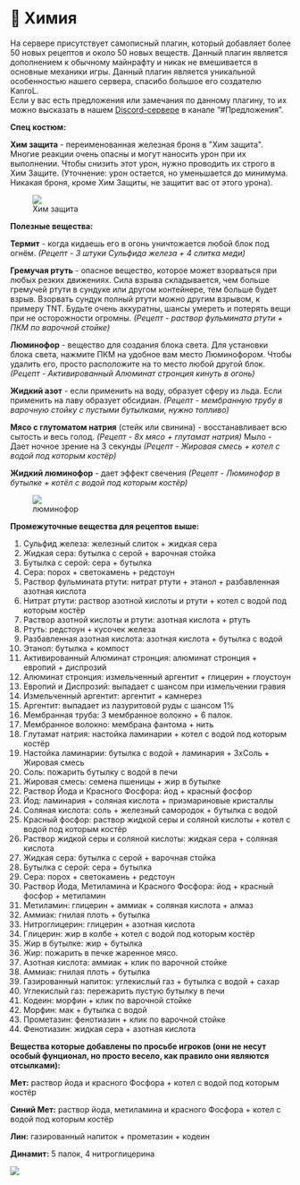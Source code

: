 # 🧪 Химия

На сервере присутствует самописный плагин, который добавляет более 50 новых рецептов и около 50 новых веществ. Данный плагин является дополнением к обычному майнрафту и никак не вмешивается в основные механики игры. Данный плагин является уникальной особенностью нашего сервера, спасибо большое его создателю KanroL.<br> 
Если у вас есть предложения или замечания по данному плагину, то их можно высказать в нашем [Discord-сервере](https://atomine.xyz/discord) в канале “#Предложения”.

**Спец костюм:**

**Хим защита** - переименованная железная броня в "Хим защита". Многие реакции очень опасны и могут наносить урон при их выполнении. Чтобы снизить этот урон, нужно проводить их строго в Хим Защите. (Уточнение: урон остается, но уменьшается до минимума. Никакая броня, кроме Хим Защиты, не защитит вас от этого урона).

<figure>
    <img src="https://2376298745-files.gitbook.io/~/files/v0/b/gitbook-x-prod.appspot.com/o/spaces%2FiafV1IVuYhXRQw30ttj9%2Fuploads%2Fpg9X9XfCCJBxRQvCa3Ui%2F%D0%91%D0%B5%D0%B7%D1%8B%D0%BC%D1%8F%D0%BD%D0%BD%D1%8B%D0%B9.png?alt=media&token=5dc336ef-a092-42e4-9ac3-8cb5e136a2c7">
    <figcaption>Хим защита</figcaption>
</figure>

**Полезные вещества:**

**Термит** - когда кидаешь его в огонь уничтожается любой блок под огнём. *(Рецепт - 3 штуки Сульфида железа + 4 cлитка меди)*

**Гремучая ртуть** - опасное вещество, которое может взорваться при любых резких движениях. Сила взрыва складывается, чем больше гремучей ртути в сундуке или другом контейнере, тем больше будет взрыв. Взорвать сундук полный ртути можно другим взрывом, к примеру TNT. Будьте очень аккуратны, шансы умереть и потерять вещи при не осторожности огромны. *(Рецепт - раствор фульмината ртути + ПКМ по варочной стойке)*

**Люминофор** - вещество для создания блока света. Для установки блока света, нажмите ПКМ на удобное вам место Люминофором. Чтобы удалить его, просто расположите на то место любой другой блок. *(Рецепт - Активированный Алюминат стронция кинуть в огонь)*

**Жидкий азот** - если применить на воду, образует сферу из льда. Если применить на лаву образует обсидиан. *(Рецепт - мембранную трубу в варочную стойку с пустыми бутылками, нужно топливо)*

**Мясо с глутоматом натрия** (cтейк или cвинина) - восстанавливает всю сытость и весь голод. *(Рецепт - 8x мясо + глутамат натрия)*
Мыло - Дает ночное зрение на 3 секунды *(Рецепт - Жировая смесь + котел с водой под которым костёр)*

**Жидкий люминофор** - дает эффект свечения *(Рецепт - Люминофор в бутылке + котёл с водой под которым костёр)*

<figure>
    <img src="https://2376298745-files.gitbook.io/~/files/v0/b/gitbook-x-prod.appspot.com/o/spaces%2FiafV1IVuYhXRQw30ttj9%2Fuploads%2FxDLl1niw7WbtXVZkmOqt%2FMV5BMjkyZGZiODgtNzc3MC00MjY5LTgzMjMtOWZiZGE5YTY2NDUyXkEyXkFqcGdeQXVyNjg0Nzk2Nzc%40._V1_.png?alt=media&token=c7ae3b3d-dd79-4a66-b3a0-3c503e642f38">
    <figcaption>люминофор</figcaption>
</figure>

**Промежуточные вещества для рецептов выше:**
<ol>
<li>Сульфид железа: железный слиток + жидкая сера</li>
<li>Жидкая сера: бутылка с серой + варочная стойка</li>
<li>Бутылка с серой: сера + бутылка</li>
<li>Сера: порох + светокамень + редстоун</li>
<li>Раствор фульмината ртути: нитрат ртути + этанол + разбавленная азотная кислота</li>
<li>Нитрат ртути: раствор азотной кислоты и ртути + котел с водой под которым костёр</li>
<li>Раствор азотной кислоты и ртути: азотная кислота + ртуть</li>
<li>Ртуть: редстоун + кусочек железа</li>
<li>Разбавленная азотная кислота: азотная кислота + бутылка с водой</li>
<li>Этанол: бутылка + компост</li>
<li>Активированный Алюминат стронция: алюминат стронция + европий + диспрозий</li>
<li>Алюминат стронция: измельченный аргентит + глицерин + глоустоун</li>
<li>Европий и Диспрозий: выпадает с шансом при измельчении гравия</li>
<li>Измельченный аргентит: аргентит + камнерез</li>
<li>Аргентит: выпадает из лазуритовой руды с шансом 1%</li>
<li>Мембранная труба: 3 мембранное волокно + 6 палок.</li>
<li>Мембранное волокно: мембрана фантома + нить</li>
<li>Глутамат натрия: настойка ламинарии + котел с водой под которым костёр</li>
<li>Настойка ламинарии: бутылка с водой + ламинария + 3xСоль + Жировая смесь</li>
<li>Соль: пожарить бутылку с водой в печи</li>
<li>Жировая смесь: семена пшеницы + жир в бутылке</li>
<li>Раствор Йода и Красного Фосфора: йод + красный фосфор</li>
<li>Йод: ламинария + соляная кислота + призмариновые кристаллы</li>
<li>Соляная кислота: соль + железный самородок + бутылка с водой</li>
<li>Красный фосфор: раствор жидкой серы и соляной кислоты + котел с водой под которым костёр</li>
<li>Раствор жидкой серы и соляной кислоты: жидкая сера + соляная кислота</li>
<li>Жидкая сера: бутылка с серой + варочная стойка</li>
<li>Бутылка с серой: сера + бутылка</li>
<li>Сера: порох + светокамень + редстоун</li>
<li>Раствор Йода, Метиламина и Красного Фосфора: йод + красный фосфор + метиламин</li>
<li>Метиламин: глицерин + аммиак + соляная кислота + алмаз</li>
<li>Аммиак: гнилая плоть + бутылка</li>
<li>Нитроглицерин: глицерин + азотная кислота</li>
<li>Глицерин: жир в колбе + котел с водой под которым костёр</li>
<li>Жир в бутылке: жир + бутылка</li>
<li>Жир: пожарить в печке жаренное мясо.</li>
<li>Азотная кислота: аммиак + клик по варочной стойке</li>
<li>Аммиак: гнилая плоть + бутылка</li>
<li>Газированный напиток: углекислый газ + бутылка с водой + сахар</li>
<li>Углекислый газ: пережарить пустую бутылку в печи</li>
<li>Кодеин: морфин + клик по варочной стойке</li>
<li>Морфин: мак + бутылка с водой</li>
<li>Прометазин: фенотиазин + клик по варочной стойке</li>
<li>Фенотиазин: жидкая сера + азотная кислота</li>
</ol>

**Вещества которые добавлены по просьбе игроков (они не несут особый фунционал, но просто весело, как правило они являются отсылками):**

**Мет:** раствор йода и красного Фосфора + котел с водой под которым костёр

**Синий Мет:** раствор йода, метиламина и красного Фосфора + котел с водой под которым костёр

**Лин:** газированный напиток + прометазин + кодеин

**Динамит:** 5 палок, 4 нитроглицерина

![](https://2376298745-files.gitbook.io/~/files/v0/b/gitbook-x-prod.appspot.com/o/spaces%2FiafV1IVuYhXRQw30ttj9%2Fuploads%2FJbMCCGSPaSoT3ZHavhuc%2F052f398b76996de5f87a3513f3438f38%20(1).jpg?alt=media&token=560612d2-ae34-434e-8b6e-968d85036d3c)
